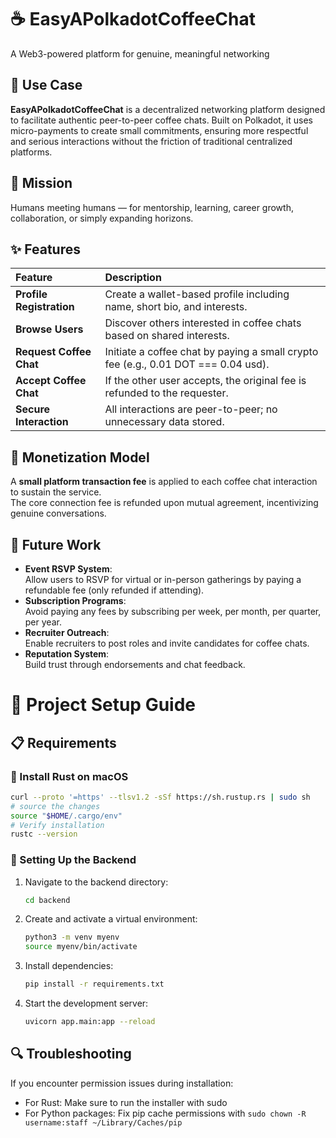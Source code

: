 # ☕ EasyAPolkadotCoffeeChat

A Web3-powered platform for genuine, meaningful networking

## 🚀 Use Case

**EasyAPolkadotCoffeeChat** is a decentralized networking platform designed to facilitate authentic peer-to-peer coffee chats. Built on Polkadot, it uses micro-payments to create small commitments, ensuring more respectful and serious interactions without the friction of traditional centralized platforms.

## 🎯 Mission

Humans meeting humans — for mentorship, learning, career growth, collaboration, or simply expanding horizons.  

## ✨ Features

| Feature                  | Description |
|:-------------------------|:------------|
| **Profile Registration** | Create a wallet-based profile including name, short bio, and interests. |
| **Browse Users**          | Discover others interested in coffee chats based on shared interests. |
| **Request Coffee Chat**   | Initiate a coffee chat by paying a small crypto fee (e.g., 0.01 DOT === 0.04 usd). |
| **Accept Coffee Chat**    | If the other user accepts, the original fee is refunded to the requester. |
| **Secure Interaction**    | All interactions are peer-to-peer; no unnecessary data stored. |

## 💸 Monetization Model

A **small platform transaction fee** is applied to each coffee chat interaction to sustain the service.  
The core connection fee is refunded upon mutual agreement, incentivizing genuine conversations.

## 🔮 Future Work

- **Event RSVP System**:  
  Allow users to RSVP for virtual or in-person gatherings by paying a refundable fee (only refunded if attending).
- **Subscription Programs**:  
  Avoid paying any fees by subscribing per week, per month, per quarter, per year.
- **Recruiter Outreach**:  
  Enable recruiters to post roles and invite candidates for coffee chats.
- **Reputation System**:  
  Build trust through endorsements and chat feedback.

# 🚀 Project Setup Guide

## 📋 Requirements

### 🦀 Install Rust on macOS
```bash
curl --proto '=https' --tlsv1.2 -sSf https://sh.rustup.rs | sudo sh
# source the changes
source "$HOME/.cargo/env"
# Verify installation
rustc --version  
```

### 🔧 Setting Up the Backend

1. Navigate to the backend directory:
   ```bash
   cd backend
   ```

2. Create and activate a virtual environment:
   ```bash
   python3 -m venv myenv
   source myenv/bin/activate
   ```

3. Install dependencies:
   ```bash
   pip install -r requirements.txt
   ```

4. Start the development server:
   ```bash
   uvicorn app.main:app --reload
   ```

## 🔍 Troubleshooting

If you encounter permission issues during installation:
- For Rust: Make sure to run the installer with sudo
- For Python packages: Fix pip cache permissions with `sudo chown -R username:staff ~/Library/Caches/pip`